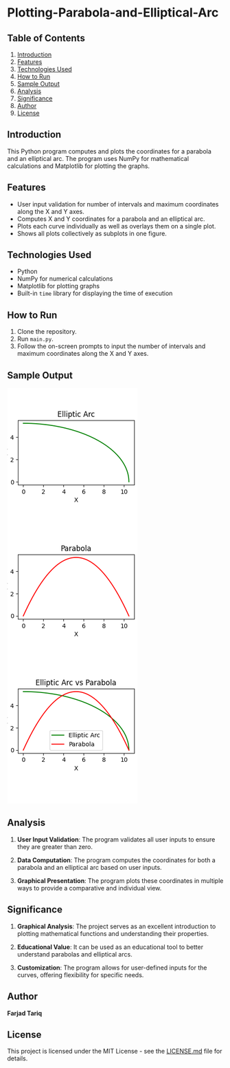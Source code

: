 # Plotting-Parabola-and-Elliptical-Arc

## Table of Contents
1. [Introduction](#introduction)
2. [Features](#features)
3. [Technologies Used](#technologies-used)
4. [How to Run](#how-to-run)
5. [Sample Output](#sample-output)
6. [Analysis](#analysis)
7. [Significance](#significance)
8. [Author](#author)
9. [License](#license)

## Introduction
This Python program computes and plots the coordinates for a parabola and an elliptical arc. The program uses NumPy for mathematical calculations and Matplotlib for plotting the graphs.

## Features
- User input validation for number of intervals and maximum coordinates along the X and Y axes.
- Computes X and Y coordinates for a parabola and an elliptical arc.
- Plots each curve individually as well as overlays them on a single plot.
- Shows all plots collectively as subplots in one figure.

## Technologies Used
- Python
- NumPy for numerical calculations
- Matplotlib for plotting graphs
- Built-in `time` library for displaying the time of execution

## How to Run
1. Clone the repository.
2. Run `main.py`.
3. Follow the on-screen prompts to input the number of intervals and maximum coordinates along the X and Y axes.

## Sample Output
![Sample Result](sample_result.png)

## Analysis
1. **User Input Validation**: The program validates all user inputs to ensure they are greater than zero.

2. **Data Computation**: The program computes the coordinates for both a parabola and an elliptical arc based on user inputs.

3. **Graphical Presentation**: The program plots these coordinates in multiple ways to provide a comparative and individual view.

## Significance
1. **Graphical Analysis**: The project serves as an excellent introduction to plotting mathematical functions and understanding their properties.

2. **Educational Value**: It can be used as an educational tool to better understand parabolas and elliptical arcs.

3. **Customization**: The program allows for user-defined inputs for the curves, offering flexibility for specific needs.

## Author
**Farjad Tariq**

## License
This project is licensed under the MIT License - see the [LICENSE.md](LICENSE) file for details.
